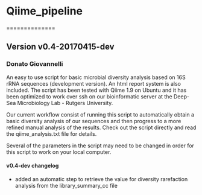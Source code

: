# Qiime_pipeline
==============
## Version v0.4-20170415-dev
### Donato Giovannelli

An easy to use script for basic microbial diversity analysis based on 16S rRNA sequences (development version). An html report system is also included. The script has been tested with Qiime 1.9 on Ubuntu and it has been optimized to work over ssh on our bioinformatic server at the Deep-Sea Microbiology Lab - Rutgers University.

Our current workflow consist of running this script to automatically obtain a basic diversity analysis of our sequences and then progress to a more refined manual analysis of the results. Check out the script directly and read the qiime_analysis.txt file for details.

Several of the parameters in the script may need to be changed in order for this script to work on your local computer.

#### v0.4-dev changelog
- added an automatic step to retrieve the value for diversity rarefaction analysis from the library_summary_cc file

